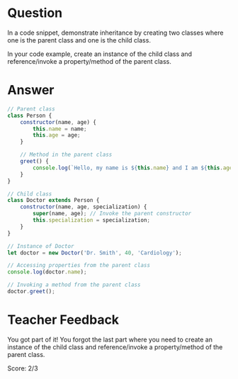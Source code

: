 # Question
In a code snippet, demonstrate inheritance by creating two classes where one is the parent class and one is the child class.

In your code example, create an instance of the child class and reference/invoke a property/method of the parent class.

# Answer
```js
// Parent class
class Person {
    constructor(name, age) {
        this.name = name;
        this.age = age;
    }

    // Method in the parent class
    greet() {
        console.log(`Hello, my name is ${this.name} and I am ${this.age} years old.`);
    }
}

// Child class
class Doctor extends Person {
    constructor(name, age, specialization) {
        super(name, age); // Invoke the parent constructor
        this.specialization = specialization;
    }
}

// Instance of Doctor
let doctor = new Doctor('Dr. Smith', 40, 'Cardiology');

// Accessing properties from the parent class
console.log(doctor.name); 

// Invoking a method from the parent class
doctor.greet(); 

```

# Teacher Feedback

You got part of it! You forgot the last part where you need to create an instance of the child class and reference/invoke a property/method of the parent class.

Score: 2/3